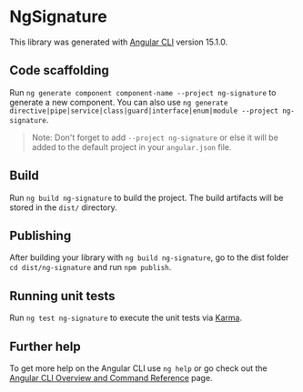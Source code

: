# NgSignature

This library was generated with [Angular CLI](https://github.com/angular/angular-cli) version 15.1.0.

## Code scaffolding

Run `ng generate component component-name --project ng-signature` to generate a new component. You can also use `ng generate directive|pipe|service|class|guard|interface|enum|module --project ng-signature`.
> Note: Don't forget to add `--project ng-signature` or else it will be added to the default project in your `angular.json` file. 

## Build

Run `ng build ng-signature` to build the project. The build artifacts will be stored in the `dist/` directory.

## Publishing

After building your library with `ng build ng-signature`, go to the dist folder `cd dist/ng-signature` and run `npm publish`.

## Running unit tests

Run `ng test ng-signature` to execute the unit tests via [Karma](https://karma-runner.github.io).

## Further help

To get more help on the Angular CLI use `ng help` or go check out the [Angular CLI Overview and Command Reference](https://angular.io/cli) page.

